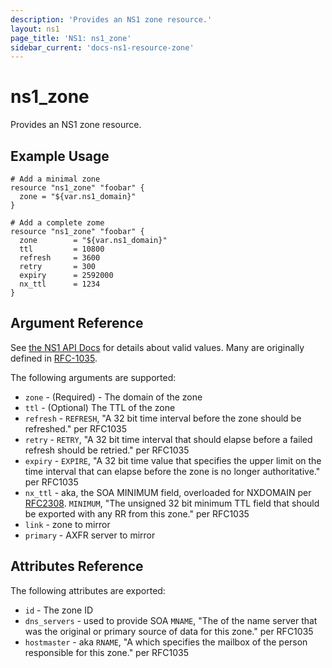 ```yaml
---
description: 'Provides an NS1 zone resource.'
layout: ns1
page_title: 'NS1: ns1_zone'
sidebar_current: 'docs-ns1-resource-zone'
---
```


# ns1\_zone

Provides an NS1 zone resource.

## Example Usage

    # Add a minimal zone
    resource "ns1_zone" "foobar" {
      zone = "${var.ns1_domain}"
    }

    # Add a complete zome
    resource "ns1_zone" "foobar" {
      zone        = "${var.ns1_domain}"
      ttl         = 10800
      refresh     = 3600
      retry       = 300
      expiry      = 2592000
      nx_ttl      = 1234
    }

## Argument Reference

See [the NS1 API Docs](https://ns1.com/api/) for details about valid
values. Many are originally defined in
[RFC-1035](https://tools.ietf.org/html/rfc1035).

The following arguments are supported:

-   `zone` - (Required) - The domain of the zone
-   `ttl` - (Optional) The TTL of the zone
-   `refresh` - `REFRESH`, "A 32 bit time interval before the zone
    should be refreshed." per RFC1035
-   `retry` - `RETRY`, "A 32 bit time interval that should elapse before
    a failed refresh should be retried." per RFC1035
-   `expiry` - `EXPIRE`, "A 32 bit time value that specifies the upper
    limit on the time interval that can elapse before the zone is no
    longer authoritative." per RFC1035
-   `nx_ttl` - aka, the SOA MINIMUM field, overloaded for NXDOMAIN per
    [RFC2308](https://tools.ietf.org/html/rfc2308). `MINIMUM`, "The
    unsigned 32 bit minimum TTL field that should be exported with any
    RR from this zone." per RFC1035
-   `link` - zone to mirror
-   `primary` - AXFR server to mirror

## Attributes Reference

The following attributes are exported:

-   `id` - The zone ID
-   `dns_servers` - used to provide SOA `MNAME`, "The <domain-name> of
    the name server that was the original or primary source of data for
    this zone." per RFC1035
-   `hostmaster` - aka `RNAME`, "A <domain-name> which specifies the
    mailbox of the person responsible for this zone." per RFC1035
